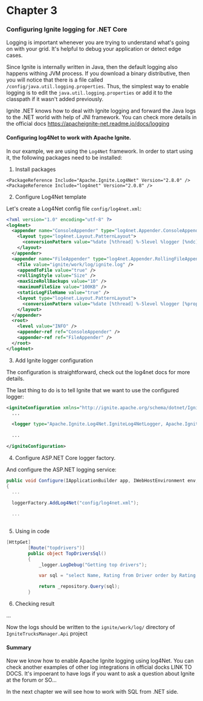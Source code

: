 # Chapter 3

### Configuring Ignite logging for .NET Core

Logging is important whenever you are trying to understand what's going on with your grid. 
It's helpful to debug your application or detect edge cases.

Since Ignite is internally written in Java, then the default logging also happens withing JVM process.
If you download a binary distributive, then you will notice that there is a file called `/config/java.util.logging.properties`.
Thus, the simplest way to enable logging is to edit the `java.util.logging.properties` or add it to the classpath if it wasn't added previously.

Ignite .NET knows how to deal with Ignite logging and forward the Java logs to the .NET world with help of JNI framework.
You can check more details in the official docs https://apacheignite-net.readme.io/docs/logging

#### Configuring log4Net to work with Apache Ignite.

In our example, we are using the `Log4Net` framework. In order to start using it, the following packages need to be installed:

1. Install packages

```
<PackageReference Include="Apache.Ignite.Log4Net" Version="2.8.0" />
<PackageReference Include="log4net" Version="2.0.8" />
```

2. Configure Log4Net template

Let's create a Log4Net config file `config/log4net.xml`:

```xml
<?xml version="1.0" encoding="utf-8" ?>
<log4net>
  <appender name="ConsoleAppender" type="log4net.Appender.ConsoleAppender" >
    <layout type="log4net.Layout.PatternLayout">
      <conversionPattern value="%date [%thread] %-5level %logger [%ndc] - %message%newline" />
    </layout>
  </appender>
  <appender name="FileAppender" type="log4net.Appender.RollingFileAppender">
    <file value="ignite/work/log/ignite.log" />
    <appendToFile value="true" />
    <rollingStyle value="Size" />
    <maxSizeRollBackups value="10" />
    <maximumFileSize value="100KB" />
    <staticLogFileName value="true" />
    <layout type="log4net.Layout.PatternLayout">
      <conversionPattern value="%date [%thread] %-5level %logger [%property{NDC}] - %message%newline" />
    </layout>
  </appender>
  <root>
    <level value="INFO" />
    <appender-ref ref="ConsoleAppender" />
    <appender-ref ref="FileAppender" />
  </root>
</log4net>
```

3. Add Ignite logger configuration

The configuration is straightforward, check out the log4net docs for more details.

The last thing to do is to tell Ignite that we want to use the configured logger:
```xml
<igniteConfiguration xmlns="http://ignite.apache.org/schema/dotnet/IgniteConfigurationSection" gridName="ignite-example">
  ...

  <logger type="Apache.Ignite.Log4Net.IgniteLog4NetLogger, Apache.Ignite.Log4Net" />
  
  ...

</igniteConfiguration>
```

4. Configure ASP.NET Core logger factory.

And configure the ASP.NET logging service:
```csharp
public void Configure(IApplicationBuilder app, IWebHostEnvironment env, ILoggerFactory loggerFactory)
{
  ...
   
  loggerFactory.AddLog4Net("config/log4net.xml");

  ...
        
```

5. Using in code

```csharp
[HttpGet]
        [Route("topdrivers")]
        public object TopDriversSql()
        {
            _logger.LogDebug("Getting top drivers");

            var sql = "select Name, Rating from Driver order by Rating desc";

            return _repository.Query(sql);
        }
```

6. Checking result

...

Now the logs should be written to the `ignite/work/log/` directory of `IgniteTrucksManager.Api` project

#### Summary

Now we know how to enable Apache Ignite logging using log4Net. You can check another examples of other log integrations in official docks LINK TO DOCS. 
It's impoerant to have logs if you want to ask a question about Ignite at the forum or SO...

In the next chapter we will see how to work with SQL from .NET side.
